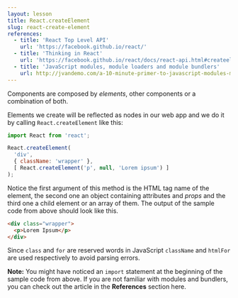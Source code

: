 ```yaml
---
layout: lesson
title: React.createElement
slug: react-create-element
references:
  - title: 'React Top Level API'
    url: 'https://facebook.github.io/react/'
  - title: 'Thinking in React'
    url: 'https://facebook.github.io/react/docs/react-api.html#createelement'
  - title: 'JavaScript modules, module loaders and module bundlers'
    url: http://jvandemo.com/a-10-minute-primer-to-javascript-modules-module-formats-module-loaders-and-module-bundlers/
---
```


Components are composed by _elements_, other components or a combination of both.

Elements we create will be reflected as nodes in our web app and we do it by calling `React.createElement` like this:

```js
import React from 'react';

React.createElement(
  'div',
  { className: 'wrapper' },
  [ React.createElement('p', null, 'Lorem ipsum') ]
);
```

Notice the first argument of this method is the HTML tag name of the element, the second one an object containing attributes and _props_ and the third one a child element or an array of them. The output of the sample code from above should look like this.

```html
<div class="wrapper">
  <p>Lorem Ipsum</p>
</div>
```

Since `class` and `for` are reserved words in JavaScript `className` and `htmlFor` are used respectively to avoid parsing errors.

**Note:** You might have noticed an `import` statement at the beginning of the sample code from above. If you are not familiar with modules and bundlers, you can check out the article in the **References** section here.
